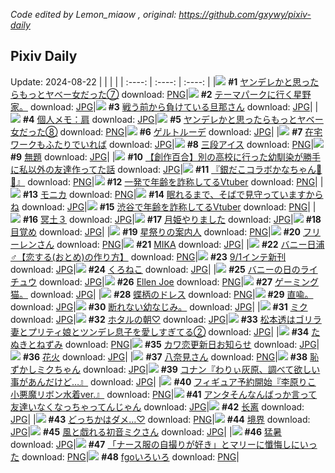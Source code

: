 *Code edited by Lemon_miaow , original: https://github.com/gxywy/pixiv-daily*
## Pixiv Daily 
Update: 2024-08-22
|      |      |      |
| :----: | :----: | :----: |
|![](https://pximg.lemonmiaow.xyz/c/240x480/img-master/img/2024/08/20/00/01/09/121653583_p0_master1200.jpg) **#1** [ヤンデレかと思ったらもっとヤベー女だった⑦](https://www.pixiv.net/artworks/121653583) download: [PNG](https://pximg.lemonmiaow.xyz/img-original/img/2024/08/20/00/01/09/121653583_p0.png)|![](https://pximg.lemonmiaow.xyz/c/240x480/img-master/img/2024/08/20/19/54/08/121673406_p0_master1200.jpg) **#2** [テーマパークに行く星野家。](https://www.pixiv.net/artworks/121673406) download: [JPG](https://pximg.lemonmiaow.xyz/img-original/img/2024/08/20/19/54/08/121673406_p0.jpg)|![](https://pximg.lemonmiaow.xyz/c/240x480/img-master/img/2024/08/20/14/17/40/121653895_p0_master1200.jpg) **#3** [戦う前から負けている旦那さん](https://www.pixiv.net/artworks/121653895) download: [JPG](https://pximg.lemonmiaow.xyz/img-original/img/2024/08/20/14/17/40/121653895_p0.jpg)|
|![](https://pximg.lemonmiaow.xyz/c/240x480/img-master/img/2024/08/20/06/34/51/121660284_p0_master1200.jpg) **#4** [個人メモ：肩](https://www.pixiv.net/artworks/121660284) download: [JPG](https://pximg.lemonmiaow.xyz/img-original/img/2024/08/20/06/34/51/121660284_p0.jpg)|![](https://pximg.lemonmiaow.xyz/c/240x480/img-master/img/2024/08/21/00/00/32/121681488_p0_master1200.jpg) **#5** [ヤンデレかと思ったらもっとヤベー女だった⑧](https://www.pixiv.net/artworks/121681488) download: [PNG](https://pximg.lemonmiaow.xyz/img-original/img/2024/08/21/00/00/32/121681488_p0.png)|![](https://pximg.lemonmiaow.xyz/c/240x480/img-master/img/2024/08/20/00/03/01/121653738_p0_master1200.jpg) **#6** [ゲルトルーデ](https://www.pixiv.net/artworks/121653738) download: [JPG](https://pximg.lemonmiaow.xyz/img-original/img/2024/08/20/00/03/01/121653738_p0.jpg)|
|![](https://pximg.lemonmiaow.xyz/c/240x480/img-master/img/2024/08/20/21/40/09/121676813_p0_master1200.jpg) **#7** [在宅ワークもふたりでいれば](https://www.pixiv.net/artworks/121676813) download: [JPG](https://pximg.lemonmiaow.xyz/img-original/img/2024/08/20/21/40/09/121676813_p0.jpg)|![](https://pximg.lemonmiaow.xyz/c/240x480/img-master/img/2024/08/20/20/30/01/121674525_p0_master1200.jpg) **#8** [三段アイス](https://www.pixiv.net/artworks/121674525) download: [PNG](https://pximg.lemonmiaow.xyz/img-original/img/2024/08/20/20/30/01/121674525_p0.png)|![](https://pximg.lemonmiaow.xyz/c/240x480/img-master/img/2024/08/20/00/00/37/121653498_p0_master1200.jpg) **#9** [無題](https://www.pixiv.net/artworks/121653498) download: [JPG](https://pximg.lemonmiaow.xyz/img-original/img/2024/08/20/00/00/37/121653498_p0.jpg)|
|![](https://pximg.lemonmiaow.xyz/c/240x480/img-master/img/2024/08/20/19/00/22/121672057_p0_master1200.jpg) **#10** [【創作百合】別の高校に行った幼馴染が勝手に私以外の友達作ってた話](https://www.pixiv.net/artworks/121672057) download: [JPG](https://pximg.lemonmiaow.xyz/img-original/img/2024/08/20/19/00/22/121672057_p0.jpg)|![](https://pximg.lemonmiaow.xyz/c/240x480/img-master/img/2024/08/20/08/03/19/121661373_p0_master1200.jpg) **#11** [『銀だこコラボかなちゃん🐙🍹』](https://www.pixiv.net/artworks/121661373) download: [PNG](https://pximg.lemonmiaow.xyz/img-original/img/2024/08/20/08/03/19/121661373_p0.png)|![](https://pximg.lemonmiaow.xyz/c/240x480/img-master/img/2024/08/20/20/35/43/121674728_p0_master1200.jpg) **#12** [一発で年齢を詐称してるVtuber](https://www.pixiv.net/artworks/121674728) download: [PNG](https://pximg.lemonmiaow.xyz/img-original/img/2024/08/20/20/35/43/121674728_p0.png)|
|![](https://pximg.lemonmiaow.xyz/c/240x480/img-master/img/2024/08/20/00/37/49/121654975_p0_master1200.jpg) **#13** [モニカ](https://www.pixiv.net/artworks/121654975) download: [PNG](https://pximg.lemonmiaow.xyz/img-original/img/2024/08/20/00/37/49/121654975_p0.png)|![](https://pximg.lemonmiaow.xyz/c/240x480/img-master/img/2024/08/20/00/00/12/121653407_p0_master1200.jpg) **#14** [眠れるまで、そばで見守っていますからね](https://www.pixiv.net/artworks/121653407) download: [JPG](https://pximg.lemonmiaow.xyz/img-original/img/2024/08/20/00/00/12/121653407_p0.jpg)|![](https://pximg.lemonmiaow.xyz/c/240x480/img-master/img/2024/08/21/20/16/37/121703325_p0_master1200.jpg) **#15** [渋谷で年齢を詐称してるVtuber](https://www.pixiv.net/artworks/121703325) download: [PNG](https://pximg.lemonmiaow.xyz/img-original/img/2024/08/21/20/16/37/121703325_p0.png)|
|![](https://pximg.lemonmiaow.xyz/c/240x480/img-master/img/2024/08/20/00/00/32/121653468_p0_master1200.jpg) **#16** [冥土３](https://www.pixiv.net/artworks/121653468) download: [JPG](https://pximg.lemonmiaow.xyz/img-original/img/2024/08/20/00/00/32/121653468_p0.jpg)|![](https://pximg.lemonmiaow.xyz/c/240x480/img-master/img/2024/08/20/19/06/15/121672269_p0_master1200.jpg) **#17** [月姫やりました](https://www.pixiv.net/artworks/121672269) download: [JPG](https://pximg.lemonmiaow.xyz/img-original/img/2024/08/20/19/06/15/121672269_p0.jpg)|![](https://pximg.lemonmiaow.xyz/c/240x480/img-master/img/2024/08/21/18/51/25/121700888_p0_master1200.jpg) **#18** [目覚め](https://www.pixiv.net/artworks/121700888) download: [JPG](https://pximg.lemonmiaow.xyz/img-original/img/2024/08/21/18/51/25/121700888_p0.jpg)|
|![](https://pximg.lemonmiaow.xyz/c/240x480/img-master/img/2024/08/20/18/30/48/121671344_p0_master1200.jpg) **#19** [星祭りの案内人](https://www.pixiv.net/artworks/121671344) download: [PNG](https://pximg.lemonmiaow.xyz/img-original/img/2024/08/20/18/30/48/121671344_p0.png)|![](https://pximg.lemonmiaow.xyz/c/240x480/img-master/img/2024/08/20/00/05/53/121653860_p0_master1200.jpg) **#20** [フリーレンさん](https://www.pixiv.net/artworks/121653860) download: [PNG](https://pximg.lemonmiaow.xyz/img-original/img/2024/08/20/00/05/53/121653860_p0.png)|![](https://pximg.lemonmiaow.xyz/c/240x480/img-master/img/2024/08/21/00/00/16/121681399_p0_master1200.jpg) **#21** [MIKA](https://www.pixiv.net/artworks/121681399) download: [JPG](https://pximg.lemonmiaow.xyz/img-original/img/2024/08/21/00/00/16/121681399_p0.jpg)|
|![](https://pximg.lemonmiaow.xyz/c/240x480/img-master/img/2024/08/21/21/31/54/121705939_p0_master1200.jpg) **#22** [バニー日浦♂【恋する(おとめ)の作り方】](https://www.pixiv.net/artworks/121705939) download: [PNG](https://pximg.lemonmiaow.xyz/img-original/img/2024/08/21/21/31/54/121705939_p0.png)|![](https://pximg.lemonmiaow.xyz/c/240x480/img-master/img/2024/08/20/00/17/15/121654264_p0_master1200.jpg) **#23** [9/1インテ新刊](https://www.pixiv.net/artworks/121654264) download: [JPG](https://pximg.lemonmiaow.xyz/img-original/img/2024/08/20/00/17/15/121654264_p0.jpg)|![](https://pximg.lemonmiaow.xyz/c/240x480/img-master/img/2024/08/20/00/00/11/121653403_p0_master1200.jpg) **#24** [くろねこ](https://www.pixiv.net/artworks/121653403) download: [JPG](https://pximg.lemonmiaow.xyz/img-original/img/2024/08/20/00/00/11/121653403_p0.jpg)|
|![](https://pximg.lemonmiaow.xyz/c/240x480/img-master/img/2024/08/21/19/47/27/121702382_p0_master1200.jpg) **#25** [バニーの日のライチュウ](https://www.pixiv.net/artworks/121702382) download: [JPG](https://pximg.lemonmiaow.xyz/img-original/img/2024/08/21/19/47/27/121702382_p0.jpg)|![](https://pximg.lemonmiaow.xyz/c/240x480/img-master/img/2024/08/20/12/29/28/121665062_p0_master1200.jpg) **#26** [Ellen Joe](https://www.pixiv.net/artworks/121665062) download: [PNG](https://pximg.lemonmiaow.xyz/img-original/img/2024/08/20/12/29/28/121665062_p0.png)|![](https://pximg.lemonmiaow.xyz/c/240x480/img-master/img/2024/08/21/03/38/24/121686435_p0_master1200.jpg) **#27** [ゲーミング猫。](https://www.pixiv.net/artworks/121686435) download: [JPG](https://pximg.lemonmiaow.xyz/img-original/img/2024/08/21/03/38/24/121686435_p0.jpg)|
|![](https://pximg.lemonmiaow.xyz/c/240x480/img-master/img/2024/08/21/00/01/03/121681564_p0_master1200.jpg) **#28** [蝶柄のドレス](https://www.pixiv.net/artworks/121681564) download: [PNG](https://pximg.lemonmiaow.xyz/img-original/img/2024/08/21/00/01/03/121681564_p0.png)|![](https://pximg.lemonmiaow.xyz/c/240x480/img-master/img/2024/08/21/17/13/07/121698414_p0_master1200.jpg) **#29** [直喩。](https://www.pixiv.net/artworks/121698414) download: [JPG](https://pximg.lemonmiaow.xyz/img-original/img/2024/08/21/17/13/07/121698414_p0.jpg)|![](https://pximg.lemonmiaow.xyz/c/240x480/img-master/img/2024/08/21/12/27/22/121687921_p0_master1200.jpg) **#30** [断れない幼なじみ。](https://www.pixiv.net/artworks/121687921) download: [JPG](https://pximg.lemonmiaow.xyz/img-original/img/2024/08/21/12/27/22/121687921_p0.jpg)|
|![](https://pximg.lemonmiaow.xyz/c/240x480/img-master/img/2024/08/20/11/26/26/121664007_p0_master1200.jpg) **#31** [ミク](https://www.pixiv.net/artworks/121664007) download: [JPG](https://pximg.lemonmiaow.xyz/img-original/img/2024/08/20/11/26/26/121664007_p0.jpg)|![](https://pximg.lemonmiaow.xyz/c/240x480/img-master/img/2024/08/21/21/31/44/121705931_p0_master1200.jpg) **#32** [ホタルの朝♡](https://www.pixiv.net/artworks/121705931) download: [JPG](https://pximg.lemonmiaow.xyz/img-original/img/2024/08/21/21/31/44/121705931_p0.jpg)|![](https://pximg.lemonmiaow.xyz/c/240x480/img-master/img/2024/08/20/19/28/09/121672661_p0_master1200.jpg) **#33** [松本透はゴリラ妻とプリティ娘とツンデレ息子を愛しすぎてる②](https://www.pixiv.net/artworks/121672661) download: [JPG](https://pximg.lemonmiaow.xyz/img-original/img/2024/08/20/19/28/09/121672661_p0.jpg)|
|![](https://pximg.lemonmiaow.xyz/c/240x480/img-master/img/2024/08/21/12/10/52/121693132_p0_master1200.jpg) **#34** [たぬきとねずみ](https://www.pixiv.net/artworks/121693132) download: [PNG](https://pximg.lemonmiaow.xyz/img-original/img/2024/08/21/12/10/52/121693132_p0.png)|![](https://pximg.lemonmiaow.xyz/c/240x480/img-master/img/2024/08/20/12/00/05/121664499_p0_master1200.jpg) **#35** [カワ恋更新日お知らせ](https://www.pixiv.net/artworks/121664499) download: [JPG](https://pximg.lemonmiaow.xyz/img-original/img/2024/08/20/12/00/05/121664499_p0.jpg)|![](https://pximg.lemonmiaow.xyz/c/240x480/img-master/img/2024/08/21/18/00/11/121699426_p0_master1200.jpg) **#36** [花火](https://www.pixiv.net/artworks/121699426) download: [JPG](https://pximg.lemonmiaow.xyz/img-original/img/2024/08/21/18/00/11/121699426_p0.jpg)|
|![](https://pximg.lemonmiaow.xyz/c/240x480/img-master/img/2024/08/20/10/09/50/121662778_p0_master1200.jpg) **#37** [八奈見さん](https://www.pixiv.net/artworks/121662778) download: [PNG](https://pximg.lemonmiaow.xyz/img-original/img/2024/08/20/10/09/50/121662778_p0.png)|![](https://pximg.lemonmiaow.xyz/c/240x480/img-master/img/2024/08/20/18/08/31/121670812_p0_master1200.jpg) **#38** [恥ずかしミクちゃん](https://www.pixiv.net/artworks/121670812) download: [JPG](https://pximg.lemonmiaow.xyz/img-original/img/2024/08/20/18/08/31/121670812_p0.jpg)|![](https://pximg.lemonmiaow.xyz/c/240x480/img-master/img/2024/08/20/18/42/06/121671562_p0_master1200.jpg) **#39** [コナン『わりぃ灰原、調べて欲しい事があんだけど…』](https://www.pixiv.net/artworks/121671562) download: [JPG](https://pximg.lemonmiaow.xyz/img-original/img/2024/08/20/18/42/06/121671562_p0.jpg)|
|![](https://pximg.lemonmiaow.xyz/c/240x480/img-master/img/2024/08/20/21/08/34/121675845_p0_master1200.jpg) **#40** [フィギュア予約開始『李原りこ 小悪魔リボン水着ver.』](https://www.pixiv.net/artworks/121675845) download: [PNG](https://pximg.lemonmiaow.xyz/img-original/img/2024/08/20/21/08/34/121675845_p0.png)|![](https://pximg.lemonmiaow.xyz/c/240x480/img-master/img/2024/08/21/00/24/13/121682547_p0_master1200.jpg) **#41** [アンタそんなんばっか言って 友達いなくなっちゃってんじゃん](https://www.pixiv.net/artworks/121682547) download: [JPG](https://pximg.lemonmiaow.xyz/img-original/img/2024/08/21/00/24/13/121682547_p0.jpg)|![](https://pximg.lemonmiaow.xyz/c/240x480/img-master/img/2024/08/20/12/42/36/121665267_p0_master1200.jpg) **#42** [长离](https://www.pixiv.net/artworks/121665267) download: [JPG](https://pximg.lemonmiaow.xyz/img-original/img/2024/08/20/12/42/36/121665267_p0.jpg)|
|![](https://pximg.lemonmiaow.xyz/c/240x480/img-master/img/2024/08/21/01/13/47/121683961_p0_master1200.jpg) **#43** [どっちかはダメ…♡](https://www.pixiv.net/artworks/121683961) download: [PNG](https://pximg.lemonmiaow.xyz/img-original/img/2024/08/21/01/13/47/121683961_p0.png)|![](https://pximg.lemonmiaow.xyz/c/240x480/img-master/img/2024/08/21/13/35/43/121694617_p0_master1200.jpg) **#44** [境界](https://www.pixiv.net/artworks/121694617) download: [JPG](https://pximg.lemonmiaow.xyz/img-original/img/2024/08/21/13/35/43/121694617_p0.jpg)|![](https://pximg.lemonmiaow.xyz/c/240x480/img-master/img/2024/08/20/00/00/35/121653485_p0_master1200.jpg) **#45** [風と戯れる初音ミクさん](https://www.pixiv.net/artworks/121653485) download: [JPG](https://pximg.lemonmiaow.xyz/img-original/img/2024/08/20/00/00/35/121653485_p0.jpg)|
|![](https://pximg.lemonmiaow.xyz/c/240x480/img-master/img/2024/08/20/16/55/34/121669235_p0_master1200.jpg) **#46** [猛暑](https://www.pixiv.net/artworks/121669235) download: [JPG](https://pximg.lemonmiaow.xyz/img-original/img/2024/08/20/16/55/34/121669235_p0.jpg)|![](https://pximg.lemonmiaow.xyz/c/240x480/img-master/img/2024/08/20/00/00/09/121653390_p0_master1200.jpg) **#47** [「ナース服の自撮りが好き」とマリーに懺悔しにいった](https://www.pixiv.net/artworks/121653390) download: [PNG](https://pximg.lemonmiaow.xyz/img-original/img/2024/08/20/00/00/09/121653390_p0.png)|![](https://pximg.lemonmiaow.xyz/c/240x480/img-master/img/2024/08/21/13/55/21/121694935_p0_master1200.jpg) **#48** [fgoいろいろ](https://www.pixiv.net/artworks/121694935) download: [PNG](https://pximg.lemonmiaow.xyz/img-original/img/2024/08/21/13/55/21/121694935_p0.png)|
